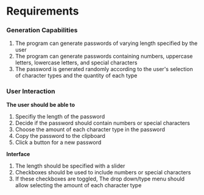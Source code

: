 # Requirements

### Generation Capabilities 

1. The program can generate passwords of varying length specified by the user
2. The program can generate passwords containing numbers, uppercase letters, lowercase letters, and special characters
3. The password is generated randomly according to the user's selection of character types and the quantity of each type

### User Interaction

**The user should be able to**

1. Specifiy the length of the password
2. Decide if the password should contain numbers or special characters
3. Choose the amount of each character type in the password
4. Copy the password to the clipboard
5. Click a button for a new password

**Interface** 

1. The length should be specified with a slider
2. Checkboxes should be used to include numbers or special characters 
3. If these checkboxes are toggled, The drop down/type menu should allow selecting the amount of each character type

